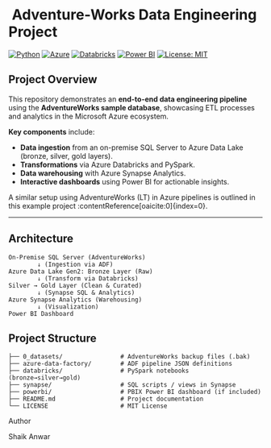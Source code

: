# ​ Adventure-Works Data Engineering Project

[![Python](https://img.shields.io/badge/Python-3.8%2B-blue?logo=python)]()
[![Azure](https://img.shields.io/badge/Azure-Data%20Engineering-Pipeline-blue?logo=microsoftazure)]()
[![Databricks](https://img.shields.io/badge/Databricks-PySpark-ETL-blue?logo=databricks)]()
[![Power BI](https://img.shields.io/badge/PowerBI-Dashboard-yellow?logo=powerbi)]()
[![License: MIT](https://img.shields.io/badge/License-MIT-lightgrey)]()

## Project Overview
This repository demonstrates an **end-to-end data engineering pipeline** using the **AdventureWorks sample database**, showcasing ETL processes and analytics in the Microsoft Azure ecosystem.

**Key components** include:
- **Data ingestion** from an on-premise SQL Server to Azure Data Lake (bronze, silver, gold layers).
- **Transformations** via Azure Databricks and PySpark.
- **Data warehousing** with Azure Synapse Analytics.
- **Interactive dashboards** using Power BI for actionable insights.

A similar setup using AdventureWorks (LT) in Azure pipelines is outlined in this example project :contentReference[oaicite:0]{index=0}.

---

## Architecture

```text
On-Premise SQL Server (AdventureWorks)  
        ↓ (Ingestion via ADF)  
Azure Data Lake Gen2: Bronze Layer (Raw)  
        ↓ (Transform via Databricks)  
Silver → Gold Layer (Clean & Curated)  
        ↓ (Synapse SQL & Analytics)  
Azure Synapse Analytics (Warehousing)  
        ↓ (Visualization)  
Power BI Dashboard

```


## Project Structure

```text
├── 0_datasets/                # AdventureWorks backup files (.bak)
├── azure-data-factory/        # ADF pipeline JSON definitions
├── databricks/                # PySpark notebooks (bronze→silver→gold)
├── synapse/                   # SQL scripts / views in Synapse
├── powerbi/                   # PBIX Power BI dashboard (if included)
├── README.md                  # Project documentation
└── LICENSE                    # MIT License
```

Author

Shaik Anwar

